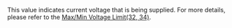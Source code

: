 This value indicates current voltage that is being supplied. For more details, please refer to the [Max/Min Voltage Limit(32, 34)](#max-voltage-limit).
